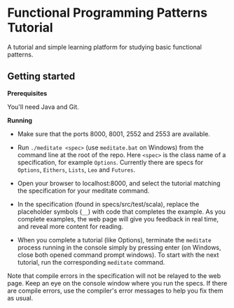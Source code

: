 # Functional Programming Patterns Tutorial

A tutorial and simple learning platform for studying basic functional patterns.

## Getting started

**Prerequisites**

You'll need Java and Git.

**Running**

* Make sure that the ports 8000, 8001, 2552 and 2553 are available.

* Run `./meditate <spec>` (use `meditate.bat` on Windows) from the command line at the root of the repo. Here `<spec>` is the class name of a specification, for example `Options`. Currently there are specs for `Options`, `Eithers`, `Lists`, `Leo` and `Futures`.

* Open your browser to localhost:8000, and select the tutorial matching the specification for your meditate command.

* In the specification (found in specs/src/test/scala), replace the placeholder symbols (`__`) with code that completes the example. As you complete examples, the web page will give you feedback in real time, and reveal more content for reading.

* When you complete a tutorial (like Options), terminate the `meditate` process running in the console simply by pressing enter (on Windows, close both opened command prompt windows). To start with the next tutorial, run the corresponding `meditate` command.

Note that compile errors in the specification will not be relayed to the web page. Keep an eye on the console window where you run the specs. If there are compile errors, use the compiler's error messages to help you fix them as usual.
